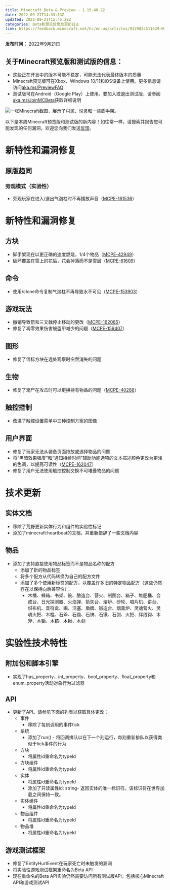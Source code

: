 ```yaml
---
title: Minecraft Beta & Preview - 1.19.40.22
date: 2022-09-21T14:33:13Z
updated: 2022-09-21T15:45:28Z
categories: Beta和预览信息及更新日志
link: https://feedback.minecraft.net/hc/en-us/articles/9329824511629-Minecraft-Beta-Preview-1-19-40-22
---
```


**发布时间：** 2022年9月21日

## **关于Minecraft预览版和测试版的信息：**

- 这些正在开发中的版本可能不稳定，可能无法代表最终版本的质量
- Minecraft预览版可在Xbox、Windows 10/11和iOS设备上使用。更多信息请访问[aka.ms/PreviewFAQ](http://aka.ms/PreviewFAQ)
- 测试版可在Android（Google Play）上使用。要加入或退出测试版，请参阅[aka.ms/JoinMCBeta](https://aka.ms/JoinMCBeta)获取详细说明

![一张Minecraft截图，展示了村民、悦灵和一些脚手架。](https://feedback.minecraft.net/hc/article_attachments/9329732420877/R19U4_3_16x9.jpg)

以下是本周Minecraft预览版和测试版的新内容！如往常一样，请搜索并报告您可能发现的任何漏洞，欢迎您向我们发送[反馈](https://aka.ms/MinecraftBetaFeedback)。

# **新特性和漏洞修复**

## **原版趋同**

### **旁观模式（实验性）**

- 旁观玩家在进入/退出气泡柱时不再播放声音（[MCPE-161536](https://bugs.mojang.com/browse/MCPE-161536)）

# **新特性和漏洞修复**

## **方块**

- 脚手架现在以更正确的速度燃烧，1/4个物品（[MCPE-42949](https://bugs.mojang.com/browse/MCPE-42949)）
- 破坏覆盖在雪上的花后，花会掉落而不是雪层（[MCPE-61609](https://bugs.mojang.com/browse/MCPE-61609)）

## **命令**

- 使用/clone命令复制气泡柱不再导致水不可见（[MCPE-153903](https://bugs.mojang.com/browse/MCPE-153903)）

## **游戏玩法**

- 撤销导致箭和三叉戟停止移动的更改（[MCPE-162085](https://bugs.mojang.com/browse/MCPE-162085)）
- 修复了凋零效果伤害被盔甲减少的问题（[MCPE-159407](https://bugs.mojang.com/browse/MCPE-159407)）

## **图形**

- 修复了信标方块在远处观察时突然消失的问题

## **生物**

- 修复了溺尸在攻击时可以更换持有物品的问题（[MCPE-40288](https://bugs.mojang.com/browse/MCPE-40288)）

## **触控控制**

- 改进了触控设置菜单中三种控制方案的图像

## **用户界面**

- 修复了玩家无法从装备页面拖放或选择物品的问题
- 将“黑暗效果强度”和“通知持续时间”辅助功能选项的文本描述颜色更改为更浅的色调，以提高可读性（[MCPE-162047](https://bugs.mojang.com/browse/MCPE-162047)）
- 修复了用户无法使用触控控制交换不可堆叠物品的问题

# **技术更新**

## **实体文档**

- 移除了荒野更新实体行为和组件的实验性标记
- 添加了minecraft:heartbeat的文档，并重新措辞了一些文档内容

## **物品**

- 添加了支持直接使用物品标签而不是物品名称的配方
  - 添加了新的物品标签
  - 将多个配方从代码转换为自己的配方文件
  - 添加了多个使用新标签的配方，以覆盖许多旧的特定物品配方（这些仍然存在以保持向后兼容性）：
    - 木桶、蜂箱、书架、碗、酿造台、营火、制图台、箱子、堆肥桶、合成台、日光探测器、火焰弹、箭矢台、熔炉、砂轮、唱片机、讲台、织布机、音符盒、画、活塞、盾牌、锻造台、烟熏炉、灵魂营火、灵魂火把、木棍、石斧、石锄、石镐、石锹、石剑、火把、绊线钩、木斧、木锄、木镐、木锹、木剑

# **实验性技术特性**

## **附加包和脚本引擎**

- 实现了has_property、int_property、bool_property、float_property和enum_property活动对象行为过滤器

## **API**

- 更新了API。请参见下面的列表以获取具体更改：
  - 事件
    - 移除了每刻调用的事件tick
  - 系统
    - 添加了run() - 将回调排队以在下一个刻运行，每刻重新排队以获得类似于tick事件的行为
  - 方块
    - 将属性id重命名为typeId
  - 方块组件
    - 将属性id重命名为typeId
  - 实体
    - 将属性id重命名为typeId
    - 添加了只读属性id: string- 返回实体的唯一标识符。该标识符在世界加载之间保持一致。
  - 实体组件
    - 将属性id重命名为typeId
  - 物品组件
    - 将属性id重命名为typeId
  - 物品堆
    - 将属性id重命名为typeId

## **游戏测试框架**

- 修复了EntityHurtEvent在玩家死亡时未触发的漏洞
- 将实验性游戏测试框架重命名为Beta API
- 现在重命名的Beta API实验仍然需要访问所有测试版API，包括核心Minecraft API和游戏测试API